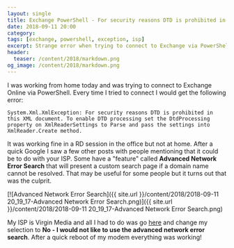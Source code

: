 ```yaml
---
layout: single
title: Exchange PowerShell - For security reasons DTD is prohibited in this XML document.
date: 2018-09-11 20:00
category: 
tags: [exchange, powershell, exception, isp]
excerpt: Strange error when trying to connect to Exchange via PowerShell
header: 
  teaser: /content/2018/markdown.png
og_image: /content/2018/markdown.png
---
```


I was working from home today and was trying to connect to Exchange Online via PowerShell. Every time I tried to connect I would get the following error:

`System.Xml.XmlException: For security reasons DTD is prohibited in this XML document. To enable DTD processing set the DtdProcessing property on XmlReaderSettings to Parse and pass the settings into XmlReader.Create method.`

It was working fine in a RD session in the office but not at home. After a quick Google I saw a few other posts with people mentioning that it could be to do with your ISP. Some have a "feature" called **Advanced Network Error Search** that will present a custom search page if a domain name cannot be resolved. That may be useful for some people but it turns out that was the culprit.

[![Advanced Network Error Search]({{ site.url }}/content/2018/2018-09-11 20_19_17-Advanced Network Error Search.png)]({{ site.url }}/content/2018/2018-09-11 20_19_17-Advanced Network Error Search.png)

My ISP is Virgin Media and all I had to do was go [here](https://my.virginmedia.com/advancederrorsearch/settings) and change my selection to **No - I would not like to use the advanced network error search**. After a quick reboot of my modem everything was working!